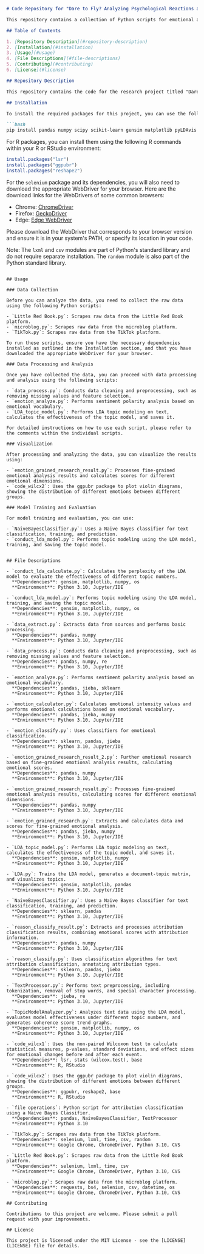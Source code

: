 ```markdown
# Code Repository for "Dare to Fly? Analyzing Psychological Reactions and Travel Attitudes of Chinese Social Media Users Post-Aviation Accidents through Text Mining"

This repository contains a collection of Python scripts for emotional analysis and topic modeling of textual data. The project includes data processing, sentiment analysis, emotion classification, and LDA topic modeling.

## Table of Contents

1. [Repository Description](#repository-description)
2. [Installation](#installation)
3. [Usage](#usage)
4. [File Descriptions](#file-descriptions)
5. [Contributing](#contributing)
6. [License](#license)

## Repository Description

This repository contains the code for the research project titled "Dare to Fly? Analyzing Psychological Reactions and Travel Attitudes of Chinese Social Media Users Post-Aviation Accidents through Text Mining." The study focuses on three aviation incidents, and the code for data collection, analysis, and presentation is shared here.

## Installation

To install the required packages for this project, you can use the following pip command:

```bash
pip install pandas numpy scipy scikit-learn gensim matplotlib pyLDAvis jieba seaborn
```

For R packages, you can install them using the following R commands within your R or RStudio environment:

```R
install.packages("lsr")
install.packages("ggpubr")
install.packages("reshape2")
```

For the `selenium` package and its dependencies, you will also need to download the appropriate WebDriver for your browser. Here are the download links for the WebDrivers of some common browsers:

- Chrome: [ChromeDriver](https://sites.google.com/a/chromium.org/chromedriver/downloads)
- Firefox: [GeckoDriver](https://github.com/mozilla/geckodriver/releases)
- Edge: [Edge WebDriver](https://developer.microsoft.com/en-us/microsoft-edge/tools/webdriver/)

Please download the WebDriver that corresponds to your browser version and ensure it is in your system's PATH, or specify its location in your code.

Note: The `lxml` and `csv` modules are part of Python's standard library and do not require separate installation. The `random` module is also part of the Python standard library.
```

## Usage

### Data Collection

Before you can analyze the data, you need to collect the raw data using the following Python scripts:

- `Little Red Book.py`: Scrapes raw data from the Little Red Book platform.
- `microblog.py`: Scrapes raw data from the microblog platform.
- `TikTok.py`: Scrapes raw data from the TikTok platform.

To run these scripts, ensure you have the necessary dependencies installed as outlined in the Installation section, and that you have downloaded the appropriate WebDriver for your browser.

### Data Processing and Analysis

Once you have collected the data, you can proceed with data processing and analysis using the following scripts:

- `data_process.py`: Conducts data cleaning and preprocessing, such as removing missing values and feature selection.
- `emotion_analyze.py`: Performs sentiment polarity analysis based on emotional vocabulary.
- `LDA_topic_model.py`: Performs LDA topic modeling on text, calculates the effectiveness of the topic model, and saves it.

For detailed instructions on how to use each script, please refer to the comments within the individual scripts.

### Visualization

After processing and analyzing the data, you can visualize the results using:

- `emotion_grained_research_result.py`: Processes fine-grained emotional analysis results and calculates scores for different emotional dimensions.
- `code_wilcx2`: Uses the ggpubr package to plot violin diagrams, showing the distribution of different emotions between different groups.

### Model Training and Evaluation

For model training and evaluation, you can use:

- `NaiveBayesClassifier.py`: Uses a Naive Bayes classifier for text classification, training, and prediction.
- `conduct_lda_model.py`: Performs topic modeling using the LDA model, training, and saving the topic model.


## File Descriptions

- `conduct_lda_calculate.py`: Calculates the perplexity of the LDA model to evaluate the effectiveness of different topic numbers.  
  **Dependencies**: gensim, matplotlib, numpy, os  
  **Environment**: Python 3.10, Jupyter/IDE

- `conduct_lda_model.py`: Performs topic modeling using the LDA model, training, and saving the topic model.  
  **Dependencies**: gensim, matplotlib, numpy, os  
  **Environment**: Python 3.10, Jupyter/IDE

- `data_extract.py`: Extracts data from sources and performs basic processing.  
  **Dependencies**: pandas, numpy  
  **Environment**: Python 3.10, Jupyter/IDE

- `data_process.py`: Conducts data cleaning and preprocessing, such as removing missing values and feature selection.  
  **Dependencies**: pandas, numpy, re  
  **Environment**: Python 3.10, Jupyter/IDE

- `emotion_analyze.py`: Performs sentiment polarity analysis based on emotional vocabulary.  
  **Dependencies**: pandas, jieba, sklearn  
  **Environment**: Python 3.10, Jupyter/IDE

- `emotion_calculator.py`: Calculates emotional intensity values and performs emotional calculations based on emotional vocabulary.  
  **Dependencies**: pandas, jieba, numpy  
  **Environment**: Python 3.10, Jupyter/IDE

- `emotion_classify.py`: Uses classifiers for emotional classification.  
  **Dependencies**: sklearn, pandas, jieba  
  **Environment**: Python 3.10, Jupyter/IDE

- `emotion_grained_research_result_2.py`: Further emotional research based on fine-grained emotional analysis results, calculating emotional scores.  
  **Dependencies**: pandas, numpy  
  **Environment**: Python 3.10, Jupyter/IDE

- `emotion_grained_research_result.py`: Processes fine-grained emotional analysis results, calculating scores for different emotional dimensions.  
  **Dependencies**: pandas, numpy  
  **Environment**: Python 3.10, Jupyter/IDE

- `emotion_grained_research.py`: Extracts and calculates data and scores for fine-grained emotional analysis.  
  **Dependencies**: pandas, jieba, numpy  
  **Environment**: Python 3.10, Jupyter/IDE

- `LDA_topic_model.py`: Performs LDA topic modeling on text, calculates the effectiveness of the topic model, and saves it.  
  **Dependencies**: gensim, matplotlib, numpy  
  **Environment**: Python 3.10, Jupyter/IDE

- `LDA.py`: Trains the LDA model, generates a document-topic matrix, and visualizes topics.  
  **Dependencies**: gensim, matplotlib, pandas  
  **Environment**: Python 3.10, Jupyter/IDE

- `NaiveBayesClassifier.py`: Uses a Naive Bayes classifier for text classification, training, and prediction.  
  **Dependencies**: sklearn, pandas  
  **Environment**: Python 3.10, Jupyter/IDE

- `reason_classify_result.py`: Extracts and processes attribution classification results, combining emotional scores with attribution information.  
  **Dependencies**: pandas, numpy  
  **Environment**: Python 3.10, Jupyter/IDE

- `reason_classify.py`: Uses classification algorithms for text attribution classification, annotating attribution types.  
  **Dependencies**: sklearn, pandas, jieba  
  **Environment**: Python 3.10, Jupyter/IDE

- `TextProcessor.py`: Performs text preprocessing, including tokenization, removal of stop words, and special character processing.  
  **Dependencies**: jieba, re  
  **Environment**: Python 3.10, Jupyter/IDE

- `TopicModelAnalyzer.py`: Analyzes text data using the LDA model, evaluates model effectiveness under different topic numbers, and generates coherence score trend graphs.  
  **Dependencies**: gensim, matplotlib, numpy, os  
  **Environment**: Python 3.10, Jupyter/IDE

- `code_wilcx1`: Uses the non-paired Wilcoxon test to calculate statistical measures, p-values, standard deviations, and effect sizes for emotional changes before and after each event.  
  **Dependencies**: lsr, stats (wilcox.test), base  
  **Environment**: R, RStudio

- `code_wilcx2`: Uses the ggpubr package to plot violin diagrams, showing the distribution of different emotions between different groups.  
  **Dependencies**: ggpubr, reshape2, base  
  **Environment**: R, RStudio

- `file operations`: Python script for attribution classification using a Naive Bayes Classifier.  
  **Dependencies**: pandas, NaiveBayesClassifier, TextProcessor  
  **Environment**: Python 3.10

- `TikTok.py`: Scrapes raw data from the TikTok platform.  
  **Dependencies**: selenium, lxml, time, csv, random  
  **Environment**: Google Chrome, ChromeDriver, Python 3.10, CVS

- `Little Red Book.py`: Scrapes raw data from the Little Red Book platform.  
  **Dependencies**: selenium, lxml, time, csv  
  **Environment**: Google Chrome, ChromeDriver, Python 3.10, CVS

- `microblog.py`: Scrapes raw data from the microblog platform.  
  **Dependencies**: requests, bs4, selenium, csv, datetime, os  
  **Environment**: Google Chrome, ChromeDriver, Python 3.10, CVS

## Contributing

Contributions to this project are welcome. Please submit a pull request with your improvements.

## License

This project is licensed under the MIT License - see the [LICENSE](LICENSE) file for details.
